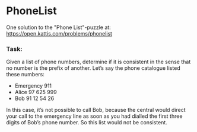 # PhoneList

One solution to the "Phone List"-puzzle at: https://open.kattis.com/problems/phonelist

### Task:
Given a list of phone numbers, determine if it is consistent in the sense that no number is the prefix of another. Let’s say the phone catalogue listed these numbers:
- Emergency 911
- Alice 97 625 999
- Bob 91 12 54 26

In this case, it’s not possible to call Bob, because the central would direct your call to the emergency line as soon as you had dialled the first three digits of Bob’s phone number. So this list would not be consistent.
